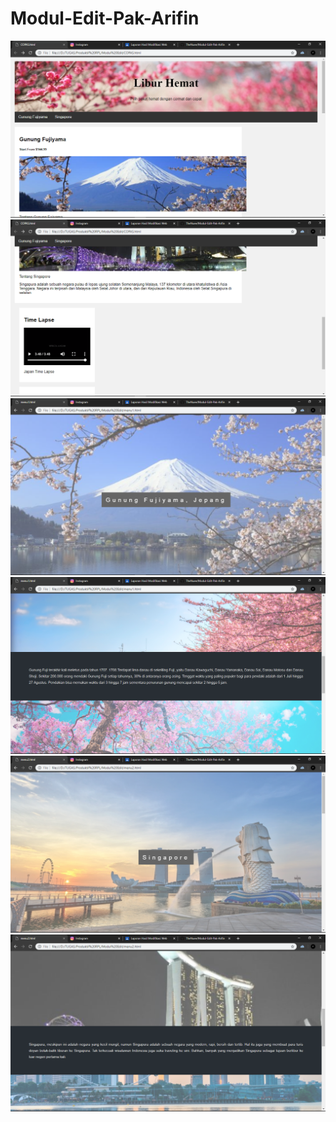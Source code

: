 # Modul-Edit-Pak-Arifin
![alt text](https://github.com/TheNuee/Modul-Edit-Pak-Arifin/blob/master/Screenshot%20(59).png)
![alt text](https://github.com/TheNuee/Modul-Edit-Pak-Arifin/blob/master/Screenshot%20(60).png)
![alt text](https://github.com/TheNuee/Modul-Edit-Pak-Arifin/blob/master/Screenshot%20(61).png)
![alt text](https://github.com/TheNuee/Modul-Edit-Pak-Arifin/blob/master/Screenshot%20(62).png)
![alt text](https://github.com/TheNuee/Modul-Edit-Pak-Arifin/blob/master/Screenshot%20(63).png)
![alt text](https://github.com/TheNuee/Modul-Edit-Pak-Arifin/blob/master/Screenshot%20(64).png)
